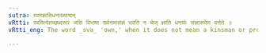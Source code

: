 ```yaml
---
sutra: स्वमज्ञातिधनाख्यायाम्
vRtti: स्वमित्येतच्छब्दरूपं जसि विभाषा सर्वनामसंज्ञं भवति न चेज् ज्ञाति धनयोः संज्ञारूपेण वर्त्तते ॥
vRtti_eng: The word _sva_ 'own,' when it does not mean a kinsman or property is optionally _sarvanama_ before the affix _jas_.

---
```

